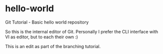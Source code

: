# hello-world
Git Tutorial - Basic hello world repository


So this is the internal editor of Git.  Personally I prefer the CLI interface with VI as editor, but to each their own :)

This is an edit as part of the branching tutorial.
